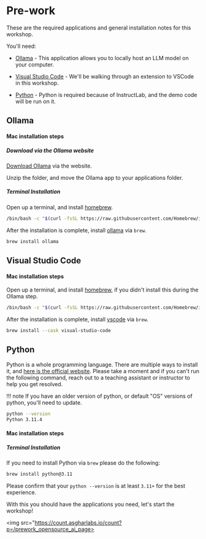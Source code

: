 # Pre-work

These are the required applications and general installation notes for this workshop.

You'll need:

* [Ollama](#ollama) - This application allows you to locally host an LLM model on your computer.

* [Visual Studio Code](#visual-studio-code) - We'll be walking through an extension to VSCode in this workshop.

* [Python](#python) - Python is required because of InstructLab, and the demo code will be run on it.

## Ollama

#### Mac installation steps

##### Download via the Ollama website

[Download Ollama](https://ollama.com/download/Ollama-darwin.zip) via the website.

Unzip the folder, and move the Ollama app to your applications folder.

##### Terminal Installation

Open up a terminal, and install [homebrew](https://brew.sh/).

```bash
/bin/bash -c "$(curl -fsSL https://raw.githubusercontent.com/Homebrew/install/HEAD/install.sh)"
```

After the installation is complete, install [ollama](https://ollama.com) via `brew`.

```bash
brew install ollama
```

## Visual Studio Code

#### Mac installation steps

Open up a terminal, and install [homebrew](https://brew.sh/), if you didn't install this during the Ollama step.

```bash
/bin/bash -c "$(curl -fsSL https://raw.githubusercontent.com/Homebrew/install/HEAD/install.sh)"
```

After the installation is complete, install [vscode](https://code.visualstudio.com/) via `brew`.

```bash
brew install --cask visual-studio-code
```

## Python

Python is a whole programming language. There are multiple ways to install it, and
[here is the official website](https://www.python.org). Please take a moment and if you can't run
the following command, reach out to a teaching assistant or instructor to help you
get resolved.

!!! note
    If you have an older version of python, or default "OS" versions of python, you'll need to update.

```bash
python --version
Python 3.11.4
```

#### Mac installation steps

##### Terminal Installation

If you need to install Python via `brew` please do the following:
```bash
brew install python@3.11
```

Please confirm that your `python --version` is at least `3.11+` for the best experience.

With this you should have the applications you need, let's start the workshop!

<img src="https://count.asgharlabs.io/count?p=/prework_opensource_ai_page>
